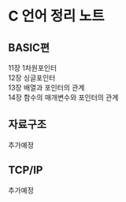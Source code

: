 # C 언어 정리 노트

## BASIC편
11장 1차원포인터   
12장 싱글포인터   
13장 배열과 포인터의 관계   
14장 함수의 매개변수와 포인터의 관계   

## 자료구조
추가예정

## TCP/IP
추가예정